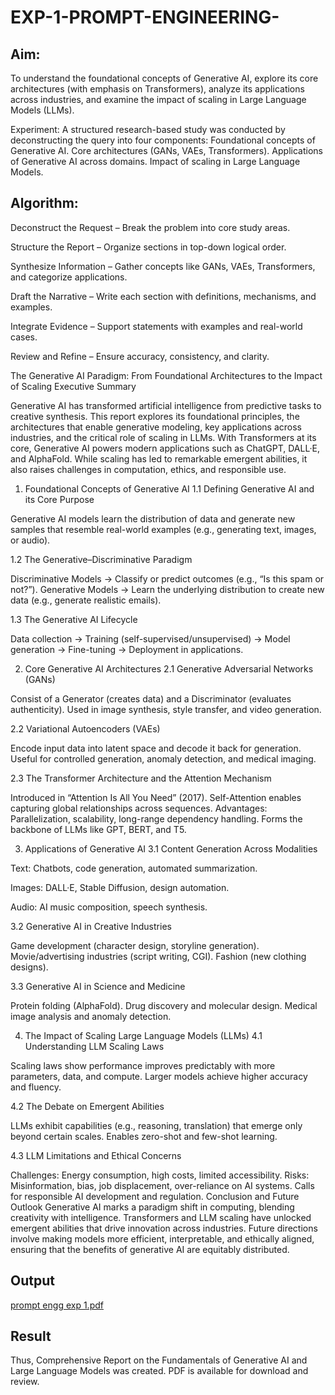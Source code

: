 # EXP-1-PROMPT-ENGINEERING-

## Aim: 
To understand the foundational concepts of Generative AI, explore its core architectures (with emphasis on Transformers), analyze its applications across industries, and examine the impact of scaling in Large Language Models (LLMs).

Experiment: A structured research-based study was conducted by deconstructing the query into four components:
Foundational concepts of Generative AI.
Core architectures (GANs, VAEs, Transformers).
Applications of Generative AI across domains.
Impact of scaling in Large Language Models.

## Algorithm:
Deconstruct the Request – Break the problem into core study areas.

Structure the Report – Organize sections in top-down logical order.

Synthesize Information – Gather concepts like GANs, VAEs, Transformers, and categorize applications.

Draft the Narrative – Write each section with definitions, mechanisms, and examples.

Integrate Evidence – Support statements with examples and real-world cases.

Review and Refine – Ensure accuracy, consistency, and clarity.

The Generative AI Paradigm: From Foundational Architectures to the Impact of Scaling
Executive Summary

Generative AI has transformed artificial intelligence from predictive tasks to creative synthesis. This report explores its foundational principles, the architectures that enable generative modeling, key applications across industries, and the critical role of scaling in LLMs. With Transformers at its core, Generative AI powers modern applications such as ChatGPT, DALL·E, and AlphaFold. While scaling has led to remarkable emergent abilities, it also raises challenges in computation, ethics, and responsible use.

1. Foundational Concepts of Generative AI
1.1 Defining Generative AI and its Core Purpose

Generative AI models learn the distribution of data and generate new samples that resemble real-world examples (e.g., generating text, images, or audio).

1.2 The Generative–Discriminative Paradigm

Discriminative Models → Classify or predict outcomes (e.g., “Is this spam or not?”).
Generative Models → Learn the underlying distribution to create new data (e.g., generate realistic emails).

1.3 The Generative AI Lifecycle

Data collection → Training (self-supervised/unsupervised) → Model generation → Fine-tuning → Deployment in applications.

2. Core Generative AI Architectures
2.1 Generative Adversarial Networks (GANs)

Consist of a Generator (creates data) and a Discriminator (evaluates authenticity).
Used in image synthesis, style transfer, and video generation.

2.2 Variational Autoencoders (VAEs)

Encode input data into latent space and decode it back for generation.
Useful for controlled generation, anomaly detection, and medical imaging.

2.3 The Transformer Architecture and the Attention Mechanism

Introduced in “Attention Is All You Need” (2017).
Self-Attention enables capturing global relationships across sequences.
Advantages: Parallelization, scalability, long-range dependency handling.
Forms the backbone of LLMs like GPT, BERT, and T5.

3. Applications of Generative AI
3.1 Content Generation Across Modalities

Text: Chatbots, code generation, automated summarization.

Images: DALL·E, Stable Diffusion, design automation.

Audio: AI music composition, speech synthesis.

3.2 Generative AI in Creative Industries

Game development (character design, storyline generation).
Movie/advertising industries (script writing, CGI).
Fashion (new clothing designs).

3.3 Generative AI in Science and Medicine

Protein folding (AlphaFold).
Drug discovery and molecular design.
Medical image analysis and anomaly detection.

4. The Impact of Scaling Large Language Models (LLMs)
4.1 Understanding LLM Scaling Laws

Scaling laws show performance improves predictably with more parameters, data, and compute.
Larger models achieve higher accuracy and fluency.

4.2 The Debate on Emergent Abilities

LLMs exhibit capabilities (e.g., reasoning, translation) that emerge only beyond certain scales.
Enables zero-shot and few-shot learning.

4.3 LLM Limitations and Ethical Concerns

Challenges: Energy consumption, high costs, limited accessibility.
Risks: Misinformation, bias, job displacement, over-reliance on AI systems.
Calls for responsible AI development and regulation.
Conclusion and Future Outlook
Generative AI marks a paradigm shift in computing, blending creativity with intelligence. Transformers and LLM scaling have unlocked emergent abilities that drive innovation across industries. Future directions involve making models more efficient, interpretable, and ethically aligned, ensuring that the benefits of generative AI are equitably distributed.

## Output
[prompt engg exp 1.pdf](https://github.com/user-attachments/files/22017199/prompt.engg.exp.1.pdf)

## Result
Thus, Comprehensive Report on the Fundamentals of Generative AI and Large Language Models was created. PDF is available for download and review.


